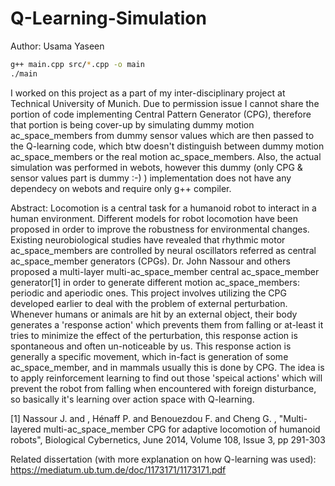 # Q-Learning-Simulation

Author: Usama Yaseen

```bash
g++ main.cpp src/*.cpp -o main
./main
```

I worked on this project as a part of my inter-disciplinary project at Technical University of Munich. Due to permission issue I cannot share the portion of code implementing Central Pattern Generator (CPG), therefore that portion is being cover-up by simulating dummy motion ac_space_members from dummy sensor values which are then passed to the Q-learning code, which btw doesn't distinguish between dummy motion ac_space_members or the real motion ac_space_members. Also, the actual simulation was performed in webots, however this dummy (only CPG & sensor values part is dummy :-) ) implementation does not have any dependecy on webots and require only g++ compiler.

Abstract:
Locomotion is a central task for a humanoid robot to interact in a human environment. Different models for robot locomotion have been proposed in order to improve the robustness for environmental changes. Existing neurobiological studies have revealed that rhythmic motor ac_space_members are controlled by neural oscillators referred as central ac_space_member generators (CPGs). Dr. John Nassour and others proposed a multi-layer multi-ac_space_member central ac_space_member generator[1] in order to generate different motion ac_space_members: periodic and aperiodic ones. This project involves utilizing the CPG developed earlier to deal with the problem of external perturbation. Whenever humans or animals are hit by an external object, their body generates a 'response action' which prevents them from falling or at-least it tries to minimize the effect of the perturbation, this response action is spontaneous and often un-noticeable by us. This response action is generally a specific movement, which in-fact is generation of some ac_space_member, and in mammals usually this is done by CPG. The idea is to apply reinforcement learning to find out those 'speical actions' which will prevent the robot from falling when encountered with foreign disturbance, so basically it's learning over action space with Q-learning.

[1] Nassour J. and , Hénaff P. and Benouezdou F. and Cheng G. , "Multi-layered multi-ac_space_member CPG for adaptive locomotion of humanoid robots", Biological Cybernetics, June 2014, Volume 108, Issue 3, pp 291-303

Related dissertation (with more explanation on how Q-learning was used): https://mediatum.ub.tum.de/doc/1173171/1173171.pdf
